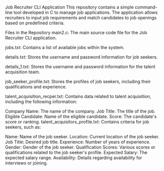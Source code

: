 Job Recruiter CLI Application
This repository contains a simple command-line tool developed in C to manage job applications. The application allows recruiters to input job requirements and match candidates to job openings based on predefined criteria.

Files in the Repository
main2.c: The main source code file for the Job Recruiter CLI application.

jobs.txt: Contains a list of available jobs within the system.

details.txt: Stores the username and password information for job seekers.

details_1.txt: Stores the username and password information for the talent acquisition team.

job_seeker_profile.txt: Stores the profiles of job seekers, including their qualifications and experience.

talent_acquisition_recper.txt: Contains data related to talent acquisition, including the following information:

Company Name: The name of the company.
Job Title: The title of the job.
Eligible Candidate: Name of the eligible candidate.
Score: The candidate's score or ranking.
talent_acquisitors_profile.txt: Contains criteria for job seekers, such as:

Name: Name of the job seeker.
Location: Current location of the job seeker.
Job Title: Desired job title.
Experience: Number of years of experience.
Gender: Gender of the job seeker.
Qualification Scores: Various scores or qualifications related to the job seeker's profile.
Expected Salary: The expected salary range.
Availability: Details regarding availability for interviews or joining.
